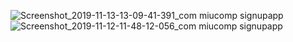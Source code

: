 ![Screenshot_2019-11-13-13-09-41-391_com miucomp signupapp](https://user-images.githubusercontent.com/24388499/69528784-809ac780-0fa1-11ea-9c38-7c32b67368b1.png)
![Screenshot_2019-11-12-11-48-12-056_com miucomp signupapp](https://user-images.githubusercontent.com/24388499/69528785-809ac780-0fa1-11ea-857e-410557588f58.png)
